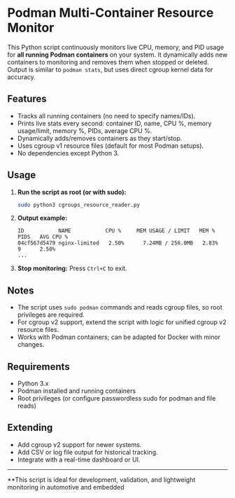 # Podman Multi-Container Resource Monitor

This Python script continuously monitors live CPU, memory, and PID usage for **all running Podman containers** on your system. It dynamically adds new containers to monitoring and removes them when stopped or deleted. Output is similar to `podman stats`, but uses direct cgroup kernel data for accuracy.

## Features

- Tracks all running containers (no need to specify names/IDs).
- Prints live stats every second: container ID, name, CPU %, memory usage/limit, memory %, PIDs, average CPU %.
- Dynamically adds/removes containers as they start/stop.
- Uses cgroup v1 resource files (default for most Podman setups).
- No dependencies except Python 3.

## Usage

1. **Run the script as root (or with sudo):**
   ```bash
   sudo python3 cgroups_resource_reader.py
   ```

2. **Output example:**
   ```
   ID           NAME           CPU %     MEM USAGE / LIMIT   MEM %    PIDS   AVG CPU %
   04cf567d5479 nginx-limited   2.50%      7.24MB / 256.0MB   2.83%      9      2.50%
   ...
   ```

3. **Stop monitoring:**
   Press `Ctrl+C` to exit.

## Notes

- The script uses `sudo podman` commands and reads cgroup files, so root privileges are required.
- For cgroup v2 support, extend the script with logic for unified cgroup v2 resource files.
- Works with Podman containers; can be adapted for Docker with minor changes.

## Requirements

- Python 3.x
- Podman installed and running containers
- Root privileges (or configure passwordless sudo for podman and file reads)

## Extending

- Add cgroup v2 support for newer systems.
- Add CSV or log file output for historical tracking.
- Integrate with a real-time dashboard or UI.

---

**This script is ideal for development, validation, and lightweight monitoring in automotive and embedded
